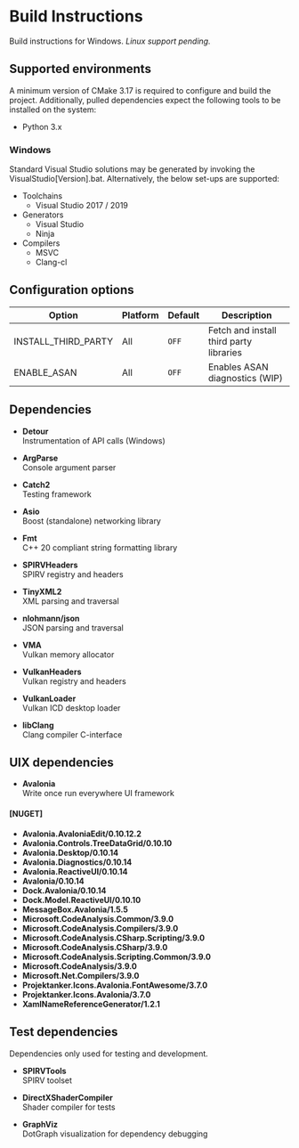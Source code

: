 # Build Instructions

Build instructions for Windows. _Linux support pending._

## Supported environments

A minimum version of CMake 3.17 is required to configure and build the project. Additionally, pulled dependencies expect the following tools to be installed on the system:

- Python 3.x 

### Windows

Standard Visual Studio solutions may be generated by invoking the VisualStudio[Version].bat. Alternatively,
the below set-ups are supported:

- Toolchains
    - Visual Studio 2017 / 2019
- Generators
  - Visual Studio
  - Ninja
- Compilers
  - MSVC
  - Clang-cl

## Configuration options

| Option | Platform | Default | Description                             |
| ------ | -------- |---------|-----------------------------------------|
| INSTALL_THIRD_PARTY | All | `OFF` | Fetch and install third party libraries |
| ENABLE_ASAN | All | `OFF` | Enables ASAN diagnostics (WIP)          |

## Dependencies

- **Detour** </br>
  Instrumentation of API calls (Windows)

- **ArgParse** </br>
  Console argument parser

- **Catch2** </br>
  Testing framework

- **Asio** </br>
  Boost (standalone) networking library

- **Fmt** </br>
  C++ 20 compliant string formatting library

- **SPIRVHeaders** </br>
  SPIRV registry and headers

- **TinyXML2** </br>
  XML parsing and traversal

- **nlohmann/json** </br>
  JSON parsing and traversal

- **VMA** </br>
  Vulkan memory allocator

- **VulkanHeaders** </br>
  Vulkan registry and headers

- **VulkanLoader** </br>
  Vulkan ICD desktop loader

- **libClang** </br>
  Clang compiler C-interface

## UIX dependencies

- **Avalonia** </br>
  Write once run everywhere UI framework

#### [NUGET]
- **Avalonia.AvaloniaEdit/0.10.12.2**
- **Avalonia.Controls.TreeDataGrid/0.10.10**
- **Avalonia.Desktop/0.10.14**
- **Avalonia.Diagnostics/0.10.14**
- **Avalonia.ReactiveUI/0.10.14**
- **Avalonia/0.10.14**
- **Dock.Avalonia/0.10.14**
- **Dock.Model.ReactiveUI/0.10.10**
- **MessageBox.Avalonia/1.5.5**
- **Microsoft.CodeAnalysis.Common/3.9.0**
- **Microsoft.CodeAnalysis.Compilers/3.9.0**
- **Microsoft.CodeAnalysis.CSharp.Scripting/3.9.0**
- **Microsoft.CodeAnalysis.CSharp/3.9.0**
- **Microsoft.CodeAnalysis.Scripting.Common/3.9.0**
- **Microsoft.CodeAnalysis/3.9.0**
- **Microsoft.Net.Compilers/3.9.0**
- **Projektanker.Icons.Avalonia.FontAwesome/3.7.0**
- **Projektanker.Icons.Avalonia/3.7.0**
- **XamlNameReferenceGenerator/1.2.1**

## Test dependencies

Dependencies only used for testing and development.

- **SPIRVTools** </br>
  SPIRV toolset

- **DirectXShaderCompiler** </br>
  Shader compiler for tests

- **GraphViz** </br>
  DotGraph visualization for dependency debugging


